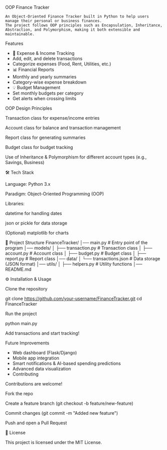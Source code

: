 OOP Finance Tracker

    An Object-Oriented Finance Tracker built in Python to help users manage their personal or business finances.
    The project follows OOP principles such as Encapsulation, Inheritance, Abstraction, and Polymorphism, making it both extensible and maintainable.

Features

 - 📂 Expense & Income Tracking
 - Add, edit, and delete transactions
 - Categorize expenses (Food, Rent, Utilities, etc.)
 - 📊 Financial Reports
 - Monthly and yearly summaries
 - Category-wise expense breakdown
 - 💡 Budget Management
 - Set monthly budgets per category
 - Get alerts when crossing limits

OOP Design Principles

Transaction class for expense/income entries

Account class for balance and transaction management

Report class for generating summaries

Budget class for budget tracking

Use of Inheritance & Polymorphism for different account types (e.g., Savings, Business)

🛠️ Tech Stack

Language: Python 3.x

Paradigm: Object-Oriented Programming (OOP)

Libraries:

datetime for handling dates

json or pickle for data storage

(Optional) matplotlib for charts

📂 Project Structure
    FinanceTracker/
    │── main.py              # Entry point of the program
    │── models/
    │   ├── transaction.py   # Transaction class
    │   ├── account.py       # Account class
    │   ├── budget.py        # Budget class
    │   ├── report.py        # Report class
    │── data/
    │   └── transactions.json # Data storage (JSON format)
    │── utils/
    │   ├── helpers.py       # Utility functions
    │── README.md

⚙️ Installation & Usage

Clone the repository

git clone https://github.com/your-username/FinanceTracker.git
cd FinanceTracker


Run the project

python main.py


Add transactions and start tracking!

Future Improvements

 - Web dashboard (Flask/Django)
 - Mobile app integration
 - Smart notifications & AI-based spending predictions
 - Advanced data visualization
 - Contributing

Contributions are welcome!

Fork the repo

Create a feature branch (git checkout -b feature/new-feature)

Commit changes (git commit -m "Added new feature")

Push and open a Pull Request

📜 License

This project is licensed under the MIT License.
